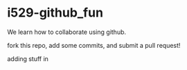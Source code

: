 # i529-github_fun

We learn how to collaborate using github.

fork this repo, add some commits, and submit a pull request!

adding stuff in


